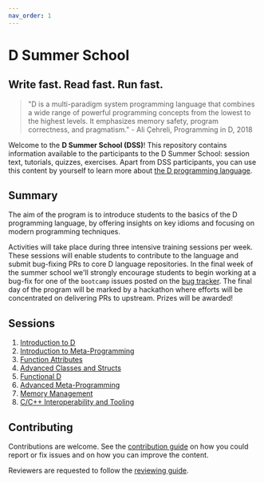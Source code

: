 ```yaml
---
nav_order: 1
---
```

# D Summer School

## Write fast. Read fast. Run fast.

> "D is a multi-paradigm system programming language that combines a wide range of powerful programming concepts from the lowest to the highest levels.
> It emphasizes memory safety, program correctness, and pragmatism." - Ali Çehreli, Programming in D, 2018

Welcome to the **D Summer School (DSS)**!
This repository contains information available to the participants to the D Summer School: session text, tutorials, quizzes, exercises.
Apart from DSS participants, you can use this content by yourself to learn more about [the D programming language](https://dlang.org/).

## Summary

The aim of the program is to introduce students to the basics of the D programming language, by offering insights on key idioms and focusing on modern programming techniques.

Activities will take place during three intensive training sessions per week.
These sessions will enable students to contribute to the language and submit bug-fixing PRs to core D language repositories.
In the final week of the summer school we'll strongly encourage students to begin working at a bug-fix for one of the `bootcamp` issues posted on the [bug tracker](https://issues.dlang.org/buglist.cgi?quicksearch=bootcamp).
The final day of the program will be marked by a hackathon where efforts will be concentrated on delivering PRs to upstream.
Prizes will be awarded! 

## Sessions

1. [Introduction to D](./intro/intro.md)
1. [Introduction to Meta-Programming](./meta-intro/intro-to-meta.md)
1. [Function Attributes](./d-attributes/fattr.md)
1. [Advanced Classes and Structs](./lab-04/)
1. [Functional D](./lab-05/)
1. [Advanced Meta-Programming](./advanced-meta/advanced-meta.md)
1. [Memory Management](./lab-07/)
1. [C/C++ Interoperability and Tooling](./lab-08/)

## Contributing

Contributions are welcome.
See the [contribution guide](./CONTRIBUTING.md) on how you could report or fix issues and on how you can improve the content.

Reviewers are requested to follow the [reviewing guide](./REVIEWING.md).
